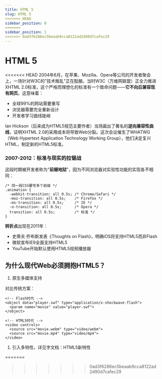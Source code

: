 ```yaml
---
title: HTML 5
slug: HTML 5
<<<<<<< HEAD
sidebar_position: 0
=======
sidebar_position: 1
>>>>>>> 0ad3f6286ec5beaab9cca8122ad2d90d7cafec29
---
```



# HTML 5

<<<<<<< HEAD
2004年6月，在苹果、Mozilla、Opera等公司的开发者聚会上，一场针对W3C的"技术叛乱"正在酝酿。当时W3C（万维网联盟）正全力推进XHTML 2.0标准，这个严格而理想化的标准有一个致命问题——<b>它不向后兼容现有网页</b>。这意味着：

- 全球99%的网站需要重写
- 浏览器需要完全重新设计
- 开发者学习曲线陡峭

Ian Hickson（后来成为HTML5规范主要作者）当场画出了著名的<b>逆向兼容性曲线</b>，证明XHTML 2.0的采用成本将导致Web分裂。这次会议催生了WHATWG（Web Hypertext Application Technology Working Group），他们决定复兴HTML，制定新的HTML5标准。

### 2007-2012：标准与现实的拉锯战

这段时期被开发者称为"<b>前缀地狱</b>"，因为不同浏览器对实验性功能的实现各不相同：

```
/* 同一段CSS要写多个前缀 */
.animation {
  -webkit-transition: all 0.5s; /* Chrome/Safari */
  -moz-transition: all 0.5s;    /* Firefox */
  -ms-transition: all 0.5s;     /* IE */
  -o-transition: all 0.5s;      /* Opera */
  transition: all 0.5s;         /* 标准 */
}
```

<b>转折点</b>出现在2011年：

- 史蒂夫·乔布斯发表《Thoughts on Flash》，明确iOS将支持HTML5而非Flash
- 微软宣布IE9全面支持HTML5
- YouTube开始默认使用HTML5视频播放器

## 为什么现代Web必须拥抱HTML5？

1. 原生多媒体支持

对比传统方案：

```
<!-- Flash时代 -->
<object data="player.swf" type="application/x-shockwave-flash">
  <param name="movie" value="player.swf">
</object>

<!-- HTML5时代 -->
<video controls>
  <source src="movie.webm" type="video/webm">
  <source src="movie.mp4" type="video/mp4">
</video>
```

1. 引入多特性，详见字文档：HTML5新特性

=======
>>>>>>> 0ad3f6286ec5beaab9cca8122ad2d90d7cafec29
